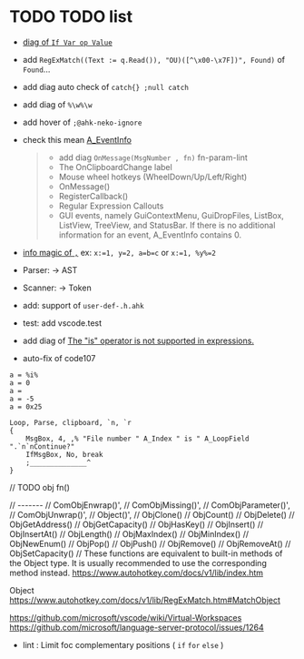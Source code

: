# TODO TODO list

- [diag of `If Var op Value`](https://www.autohotkey.com/docs/v1/Language.htm#if-statement)
- add `RegExMatch((Text := q.Read()), "OU)([^\x00-\x7F])", Found)` of `Found`...
- add diag auto check of `catch{} ;null catch`
- add diag of `%\w%\w`
- add hover of `;@ahk-neko-ignore`

- check this mean [A_EventInfo](https://www.autohotkey.com/docs/v1/Variables.htm#EventInfo)
  >
  > - add diag `OnMessage(MsgNumber , fn)` fn-param-lint
  > - The OnClipboardChange label
  > - Mouse wheel hotkeys (WheelDown/Up/Left/Right)
  > - OnMessage()
  > - RegisterCallback()
  > - Regular Expression Callouts
  > - GUI events, namely GuiContextMenu, GuiDropFiles, ListBox, ListView, TreeView, and StatusBar. If there is no additional information for an event, A_EventInfo contains 0.

- [info magic of `,`](https://www.autohotkey.com/docs/v1/Variables.htm#comma) ex: `x:=1, y=2, a=b=c` or `x:=1, %y%=2`
- Parser: -> AST
- Scanner: -> Token
- add: support of `user-def-.h.ahk`
- test: add vscode.test
- add diag of [The "is" operator is not supported in expressions.](https://www.autohotkey.com/boards/viewtopic.php?f=76&t=111131)
- auto-fix of code107

```ahk
a = %i%
a = 0
a =
a = -5
a = 0x25
```

```ahk
Loop, Parse, clipboard, `n, `r
{
    MsgBox, 4, ,% "File number " A_Index " is " A_LoopField ".`n`nContinue?"
    IfMsgBox, No, break
    ;______________^
}
```

// TODO obj fn()

// -------
// ComObjEnwrap()',
// ComObjMissing()',
// ComObjParameter()',
// ComObjUnwrap()',
// Object()',
// ObjClone()
// ObjCount()
// ObjDelete()
// ObjGetAddress()
// ObjGetCapacity()
// ObjHasKey()
// ObjInsert()
// ObjInsertAt()
// ObjLength()
// ObjMaxIndex()
// ObjMinIndex()
// ObjNewEnum()
// ObjPop()
// ObjPush()
// ObjRemove()
// ObjRemoveAt()
// ObjSetCapacity()
// These functions are equivalent to built-in methods of the Object type. It is usually recommended to use the corresponding method instead.
<https://www.autohotkey.com/docs/v1/lib/index.htm>

Object
<https://www.autohotkey.com/docs/v1/lib/RegExMatch.htm#MatchObject>

<!-- - not add file Watcher!
  >
  > - The file watcher only real purpose is to watch for files that might change outside of VSCode.<https://github.com/Gruntfuggly/todo-tree/issues/636#issuecomment-1343341793>
  > - Even M$, it took a lot of time to announce the use of<https://devblogs.microsoft.com/typescript/announcing-typescript-4-9-beta/#file-watching-changes> -->

<!-- - [not use switch in js](https://github.com/microsoft/TypeScript/pull/50225) -->
<!-- - more diag of `fn()` or `label:` are using but not find def, _Deprecated_ now, ahk's diagnostics at startup, seems to be enough -->

<https://github.com/microsoft/vscode/wiki/Virtual-Workspaces>
<https://github.com/microsoft/language-server-protocol/issues/1264>

- lint : Limit foc complementary positions ( `if` `for` `else` )
